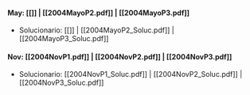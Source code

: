 #### May: [[]] | [[2004MayoP2.pdf]] | [[2004MayoP3.pdf]]
- Solucionario: [[]] | [[2004MayoP2_Soluc.pdf]] | [[2004MayoP3_Soluc.pdf]]

#### Nov: [[2004NovP1.pdf]] | [[2004NovP2.pdf]] | [[2004NovP3.pdf]]
- Solucionario: [[2004NovP1_Soluc.pdf]] | [[2004NovP2_Soluc.pdf]] | [[2004NovP3_Soluc.pdf]]
